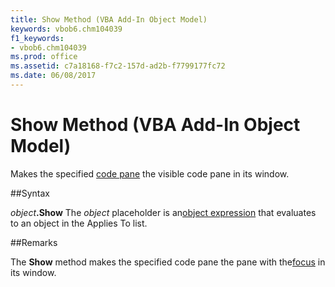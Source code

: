 ```yaml
---
title: Show Method (VBA Add-In Object Model)
keywords: vbob6.chm104039
f1_keywords:
- vbob6.chm104039
ms.prod: office
ms.assetid: c7a18168-f7c2-157d-ad2b-f7799177fc72
ms.date: 06/08/2017
---
```



# Show Method (VBA Add-In Object Model)



Makes the specified [code pane](../../Glossary/vbe-glossary.md) the visible code pane in its window.

##Syntax

_object_**.Show**
The  _object_ placeholder is an[object expression](../../Glossary/vbe-glossary.md) that evaluates to an object in the Applies To list.

##Remarks

The  **Show** method makes the specified code pane the pane with the[focus](../../Glossary/vbe-glossary.md) in its window.

